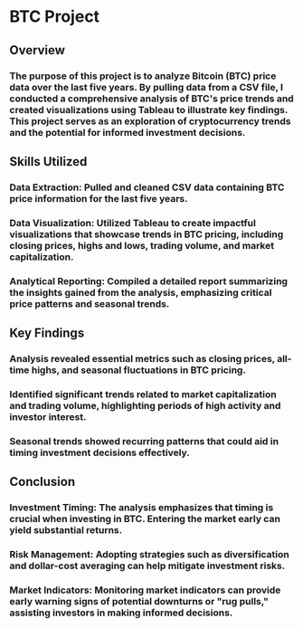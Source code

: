 # BTC Project
## Overview
### The purpose of this project is to analyze Bitcoin (BTC) price data over the last five years. By pulling data from a CSV file, I conducted a comprehensive analysis of BTC's price trends and created visualizations using Tableau to illustrate key findings. This project serves as an exploration of cryptocurrency trends and the potential for informed investment decisions.

## Skills Utilized
### Data Extraction: Pulled and cleaned CSV data containing BTC price information for the last five years.
### Data Visualization: Utilized Tableau to create impactful visualizations that showcase trends in BTC pricing, including closing prices, highs and lows, trading volume, and market capitalization.
### Analytical Reporting: Compiled a detailed report summarizing the insights gained from the analysis, emphasizing critical price patterns and seasonal trends.

## Key Findings
### Analysis revealed essential metrics such as closing prices, all-time highs, and seasonal fluctuations in BTC pricing.
### Identified significant trends related to market capitalization and trading volume, highlighting periods of high activity and investor interest.
### Seasonal trends showed recurring patterns that could aid in timing investment decisions effectively.

## Conclusion
### Investment Timing: The analysis emphasizes that timing is crucial when investing in BTC. Entering the market early can yield substantial returns.
### Risk Management: Adopting strategies such as diversification and dollar-cost averaging can help mitigate investment risks.
### Market Indicators: Monitoring market indicators can provide early warning signs of potential downturns or "rug pulls," assisting investors in making informed decisions.
